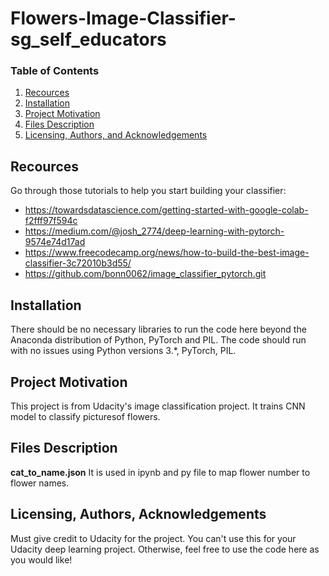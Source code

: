 # Flowers-Image-Classifier-sg_self_educators

### Table of Contents

1. [Recources](#recources)
2. [Installation](#installation)
3. [Project Motivation](#motivation)
4. [Files Description](#files)
5. [Licensing, Authors, and Acknowledgements](#licensing)

## Recources <a name="recources"></a>

Go through those tutorials to help you start building your classifier:

- https://towardsdatascience.com/getting-started-with-google-colab-f2fff97f594c
- https://medium.com/@josh_2774/deep-learning-with-pytorch-9574e74d17ad
- https://www.freecodecamp.org/news/how-to-build-the-best-image-classifier-3c72010b3d55/  
- https://github.com/bonn0062/image_classifier_pytorch.git


## Installation <a name="installation"></a>

There should be no necessary libraries to run the code here beyond the Anaconda distribution of Python, PyTorch and PIL.  The code should run with no issues using Python versions 3.\*, PyTorch, PIL.


## Project Motivation<a name="motivation"></a>

This project is from Udacity's image classification project. It trains CNN model to classify picturesof flowers.

## Files Description<a name="files"></a>


**cat_to_name.json** It is used in ipynb and py file to map flower number to flower names.



## Licensing, Authors, Acknowledgements<a name="licensing"></a>

Must give credit to Udacity for the project. You can't use this for your Udacity deep learning project. Otherwise, feel free to use the code here as you would like! 
